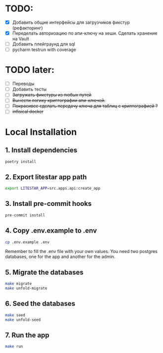 # TODO:

- [x] Добавить общие интерфейсы для загрузчиков фикстур (рефакторинг)
- [x] Переделать авторизацию по апи-ключу на хеши. Сделать хранение на Vault
- [ ] Добавить плейграунд для sql
- [ ] pycharm testrun with coverage

# TODO later:
- [ ] Переводы
- [ ] Добавить тесты
- [ ] ~~Загружать фикстуры из любых путей~~
- [ ] ~~Вынести логику криптографии апи-ключей.~~
- [ ] ~~Покрасивее сделать передачу ключа для таблиц с криптографией ?~~
- [ ] ~~infisical docker~~

# Local Installation

## 1. Install dependencies

```bash
poetry install
```

## 2. Export litestar app path

```bash
export LITESTAR_APP=src.apps.api:create_app
```

## 3. Install pre-commit hooks

```bash
pre-commit install
```

## 4. Copy .env.example to .env

```bash
cp .env.example .env
```

Remember to fill the .env file with your own values.
You need two postgres databases, one for the app and another for the admin.

## 5. Migrate the databases

```bash
make migrate
make unfold-migrate
```

## 6. Seed the databases

```bash
make seed
make unfold-seed
```

## 7. Run the app

```bash
make run
```

